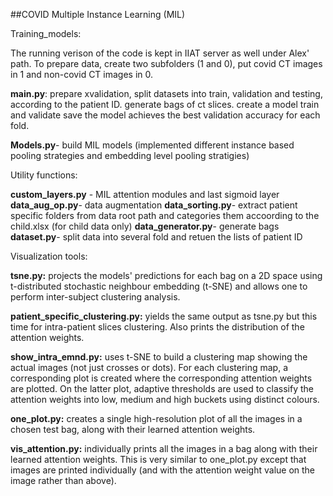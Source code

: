 ##COVID Multiple Instance Learning (MIL)

Training_models:

The running verison of the code is kept in IIAT server as well under Alex' path. To prepare data, create two subfolders (1 and 0), put covid CT images in 1 and non-covid CT images in 0. 

**main.py**:
prepare xvalidation, split datasets into train, validation and testing, according to the patient ID.
generate bags of ct slices.
create a model
train and validate
save the model achieves the best validation accuracy for each fold.

**Models.py**- build MIL models (implemented different instance based pooling strategies and embedding level pooling stratigies)

Utility functions:

**custom_layers.py** - MIL attention modules and last sigmoid layer
**data_aug_op.py**- data augmentation
**data_sorting.py**- extract patient specific folders from data root path and categories them accoording to the child.xlsx (for child data only)
**data_generator.py**- generate bags
**dataset.py**- split data into several fold and retuen the lists of patient ID


Visualization tools:

**tsne.py:** projects the models' predictions for each bag on a 2D space using t-distributed stochastic neighbour embedding (t-SNE) and allows one to perform inter-subject clustering analysis.

**patient_specific_clustering.py:** yields the same output as tsne.py but this time for intra-patient slices clustering. Also prints the distribution of the attention weights.

**show_intra_emnd.py:** uses t-SNE to build a clustering map showing the actual images (not just crosses or dots). For each clustering map, a corresponding plot is created where the corresponding attention weights are plotted. On the latter plot, adaptive thresholds are used to classify the attention weights into low, medium and high buckets using distinct colours.

**one_plot.py:** creates a single high-resolution plot of all the images in a chosen test bag, along with their learned attention weights.

**vis_attention.py:** individually prints all the images in a bag along with their learned attention weights. This is very similar to one_plot.py except that images are printed individually (and with the attention weight value on the image rather than above).

